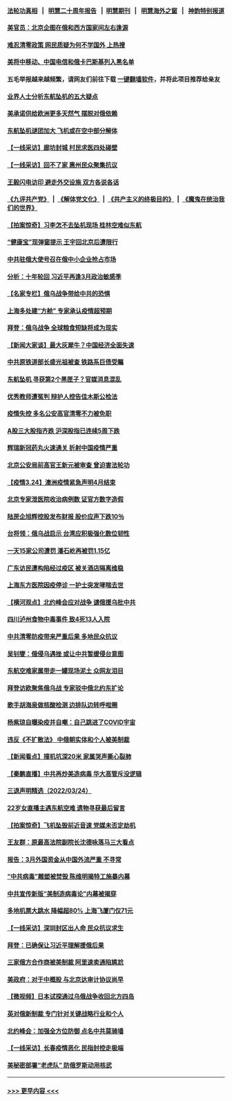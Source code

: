 #### [法轮功真相](https://github.com/gfw-breaker/truth/blob/master/README.md?t=0) &nbsp;&nbsp;|&nbsp;&nbsp; [明慧二十周年报告](https://github.com/gfw-breaker/mh-reports/blob/master/README.md?t=0) &nbsp;&nbsp;|&nbsp;&nbsp;[明慧期刊](https://github.com/gfw-breaker/mh-qikan) &nbsp;&nbsp;|&nbsp;&nbsp; [明慧海外之窗](https://github.com/gfw-breaker/mh-news/blob/master/README.md?t=0) &nbsp;&nbsp;|&nbsp;&nbsp; [神韵特别报道](https://github.com/gfw-breaker/mh-news/blob/master/shenyun.md?t=0)
#### [美官员：北京企图在俄和西方国家间左右逢源](../pages/nsc413/n13673347.md?t=03260551) 
#### [难忍清零政策 网民质疑为何不学国外 上热搜](../pages/nsc413/n13673235.md?t=03260551) 
#### [美将中移动、中国电信和俄卡巴斯基列入黑名单](../pages/nsc413/n13673306.md?t=03260551) 
#### 五毛举报越来越频繁，请网友们前往下载 [一键翻墙软件](https://github.com/gfw-breaker/ssr-accounts)，并将此项目推荐给亲友
#### [业界人士分析东航坠机的五大疑点](../pages/nsc413/n13673211.md?t=03260551) 
#### [美承诺供给欧洲更多天然气 摆脱对俄依赖](../pages/nsc413/n13673238.md?t=03260551) 
#### [东航坠机谜团加大 飞机或在空中部分解体](../pages/nsc413/n13673192.md?t=03260551) 
#### [【一线采访】廊坊封城 村民求医四处碰壁](../pages/nsc413/n13673106.md?t=03260551) 
#### [【一线采访】回不了家 惠州民众聚集抗议](../pages/nsc413/n13673073.md?t=03260551) 
#### [王毅闪电访印 避走外交设施 双方各说各话](../pages/nsc413/n13673111.md?t=03260551) 
#### [《九评共产党》](https://github.com/begood0513/9ping.md/blob/master/README.md) &nbsp;|&nbsp; [《解体党文化》](../../../../jtdwh.md/blob/master/README.md)  &nbsp;|&nbsp; [《共产主义的终极目的》](../../../../gczydzjmd.md/blob/master/README.md) &nbsp;|&nbsp; [《魔鬼在统治我们的世界》](../../../../mgztzwmdsj.md/blob/master/README.md) 
#### [【拍案惊奇】习李怎不去坠机现场 桂林空难似东航](../pages/nsc413/n13672615.md?t=03260551) 
#### [“健康宝”现弹窗提示 王宇回北京后遭限行](../pages/nsc413/n13671164.md?t=03260551) 
#### [中共驻俄大使号召在俄中小企业抢占市场](../pages/nsc413/n13673007.md?t=03260551) 
#### [分析：十年轮回 习近平再逢3月政治敏感季](../pages/nsc413/n13671668.md?t=03260551) 
#### [【名家专栏】俄乌战争带给中共的恐惧](../pages/nsc413/n13672651.md?t=03260551) 
#### [上海多处建“方舱” 专家承认疫情超预期](../pages/nsc413/n13672743.md?t=03260551) 
#### [拜登：俄乌战争 全球粮食短缺将成为现实](../pages/nsc413/n13672767.md?t=03260551) 
#### [【新闻大家谈】最大灰犀牛？中国经济全面失速](../pages/nsc413/n13672200.md?t=03260551) 
#### [中共原铁道部长盛光祖被查 铁路系巨债受瞩](../pages/nsc413/n13672587.md?t=03260551) 
#### [东航坠机 寻获第2个黑匣子？官媒消息混乱](../pages/nsc413/n13671745.md?t=03260551) 
#### [优秀教师遭冤判 辩护人控告佳木斯公检法](../pages/nsc413/n13667637.md?t=03260551) 
#### [疫情失控 多名公安高官清零不力被免职](../pages/nsc413/n13672690.md?t=03260551) 
#### [A股三大股指齐跌 沪深股指已连续5周下跌](../pages/nsc413/n13672334.md?t=03260551) 
#### [辉瑞新冠药丸火速通关 折射中国疫情严重](../pages/nsc413/n13672494.md?t=03260551) 
#### [北京公安局前高官王新元被审查 曾迫害法轮功](../pages/nsc413/n13672409.md?t=03260551) 
#### [【疫情3.24】澳洲疫情紧急声明4月结束](../pages/nsc413/n13671990.md?t=03260551) 
#### [北京专家泄医院收治病例数 证官方数字造假](../pages/nsc413/n13672435.md?t=03260551) 
#### [陆房企旭辉控股发布财报 股价应声下跌10％](../pages/nsc413/n13671962.md?t=03260551) 
#### [台将领：俄乌战启示 台湾应积极强化数位韧性](../pages/nsc413/n13672091.md?t=03260551) 
#### [一天15家公司遭罚 潘石屹再被罚1.15亿](../pages/nsc413/n13671303.md?t=03260551) 
#### [广东访民遭构陷经过疫区 被关酒店隔离维稳](../pages/nsc413/n13672042.md?t=03260551) 
#### [上海东方医院因疫停诊 一护士突发哮喘去世](../pages/nsc413/n13671994.md?t=03260551) 
#### [【横河观点】北约峰会应对战争 谴俄援乌批中共](../pages/nsc413/n13671205.md?t=03260551) 
#### [四川泸州食物中毒事件 致4死13人入院](../pages/nsc413/n13671953.md?t=03260551) 
#### [中共清零防疫带来严重后果 多地民众抗议](../pages/nsc413/n13671551.md?t=03260551) 
#### [吴钊燮：俄侵乌遇挫 或让中共暂缓侵台意图](../pages/nsc413/n13671570.md?t=03260551) 
#### [东航空难家属带走一罐现场泥土 众网友泪目](../pages/nsc413/n13671508.md?t=03260551) 
#### [拜登访欧聚焦俄乌战 专家驳中俄北约东扩论](../pages/nsc413/n13670665.md?t=03260551) 
#### [歌手胡海泉做核酸检测 边排队边转呼啦圈](../pages/nsc413/n13671186.md?t=03260551) 
#### [杨紫琼自曝染疫并自嘲：自己跳进了COVID宇宙](../pages/nsc413/n13670950.md?t=03260551) 
#### [违反《不扩散法》 中俄朝实体和个人被美制裁](../pages/nsc413/n13671005.md?t=03260551) 
#### [【新闻看点】撞机坑深20米 家属哭声撕心裂肺](../pages/nsc413/n13670312.md?t=03260551) 
#### [【秦鹏直播】中共再炒美造病毒 华大高管斥没逻辑](../pages/nsc413/n13671115.md?t=03260551) 
#### [三退声明精选（2022/03/24）](../pages/nsc413/n13671217.md?t=03260551) 
#### [22岁女直播主遇东航空难 遗物寻获最后留言](../pages/nsc413/n13670800.md?t=03260551) 
#### [【拍案惊奇】飞机坠毁前近音速 党媒未否定劫机](../pages/nsc413/n13671102.md?t=03260551) 
#### [王友群：原最高法院副院长沈德咏落马三大看点](../pages/nsc413/n13671047.md?t=03260551) 
#### [报告：3月外国资金从中国外流严重 不寻常](../pages/nsc413/n13670907.md?t=03260551) 
#### [“中共病毒”雕塑被焚毁 陈维明揭特工施暴内幕](../pages/nsc413/n13666744.md?t=03260551) 
#### [中共宣传新版“美制造病毒论”内幕被揭穿](../pages/nsc413/n13670802.md?t=03260551) 
#### [多地机票大跳水 降幅超80% 上海飞厦门仅71元](../pages/nsc413/n13670374.md?t=03260551) 
#### [【一线采访】深圳封区出人命 民众抗议求生](../pages/nsc413/n13669862.md?t=03260551) 
#### [拜登：已确保让习近平理解援俄后果](../pages/nsc413/n13670781.md?t=03260551) 
#### [三家俄方合作商被美制裁 阿里速卖通陷尴尬](../pages/nsc413/n13670755.md?t=03260551) 
#### [美政府：对于中概股 与北京达审计协议尚早](../pages/nsc413/n13670667.md?t=03260551) 
#### [【微视频】日本试探通过乌俄战争收回北方四岛](../pages/nsc413/n13670247.md?t=03260551) 
#### [英对俄新制裁 专门针对关键战略行业和个人](../pages/nsc413/n13670683.md?t=03260551) 
#### [北约峰会：加强全方位防御 点名中共莫骑墙](../pages/nsc413/n13670597.md?t=03260551) 
#### [【一线采访】长春疫情恶化 民指封控走极端](../pages/nsc413/n13669809.md?t=03260551) 
#### [美秘密部署“老虎队” 防俄罗斯动用核武](../pages/nsc413/n13670269.md?t=03260551) 

----
#### [ >>> 更早内容 <<< ](../indexes/nsc413-earlier.md)
